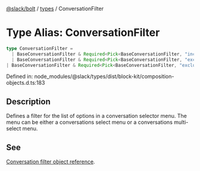 [@slack/bolt](../../../../index.md) / [types](../index.md) / ConversationFilter

# Type Alias: ConversationFilter

```ts
type ConversationFilter = 
  | BaseConversationFilter & Required<Pick<BaseConversationFilter, "include">>
  | BaseConversationFilter & Required<Pick<BaseConversationFilter, "exclude_bot_users">>
| BaseConversationFilter & Required<Pick<BaseConversationFilter, "exclude_external_shared_channels">>;
```

Defined in: node\_modules/@slack/types/dist/block-kit/composition-objects.d.ts:183

## Description

Defines a filter for the list of options in a conversation selector menu. The menu can be either a
conversations select menu or a conversations multi-select menu.

## See

[Conversation filter object reference](https://api.slack.com/reference/block-kit/composition-objects#filter_conversations).
